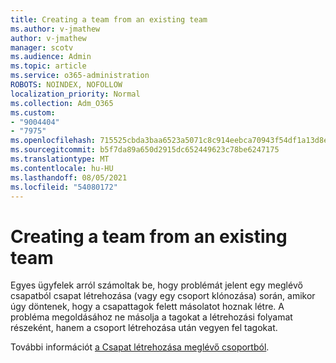```yaml
---
title: Creating a team from an existing team
ms.author: v-jmathew
author: v-jmathew
manager: scotv
ms.audience: Admin
ms.topic: article
ms.service: o365-administration
ROBOTS: NOINDEX, NOFOLLOW
localization_priority: Normal
ms.collection: Adm_O365
ms.custom:
- "9004404"
- "7975"
ms.openlocfilehash: 715525cbda3baa6523a5071c8c914eebca70943f54df1a13d8e77f5298d450e8
ms.sourcegitcommit: b5f7da89a650d2915dc652449623c78be6247175
ms.translationtype: MT
ms.contentlocale: hu-HU
ms.lasthandoff: 08/05/2021
ms.locfileid: "54080172"
---
```

# <a name="creating-a-team-from-an-existing-team"></a>Creating a team from an existing team

Egyes ügyfelek arról számoltak be, hogy problémát jelent egy meglévő csapatból csapat létrehozása (vagy egy csoport klónozása) során, amikor úgy döntenek, hogy a csapattagok felett másolatot hoznak létre. A probléma megoldásához ne másolja a tagokat a létrehozási folyamat részeként, hanem a csoport létrehozása után vegyen fel tagokat.

További információt [a Csapat létrehozása meglévő csoportból](https://support.microsoft.com/office/create-a-team-from-an-existing-team-f41a759b-3101-4af6-93bd-6aba0e5d7635).
